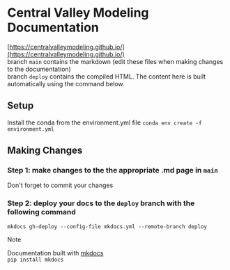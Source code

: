# Central Valley Modeling Documentation

[https://centralvalleymodeling.github.io/](https://centralvalleymodeling.github.io/)  
branch `main` contains the markdown (edit these files when making changes to the documentation)  
branch `deploy` contains the compiled HTML. The content here is built automatically using the command below.  

## Setup
Install the conda from the environment.yml file
`conda env create -f environment.yml`  

## Making Changes
### Step 1: make changes to the the appropriate .md page in `main`  
Don't forget to commit your changes

### Step 2: deploy your docs to the `deploy` branch with the following command
`mkdocs gh-deploy --config-file mkdocs.yml --remote-branch deploy`


> [!NOTE]  
Documentation built with [mkdocs](https://www.mkdocs.org/)  
`pip install mkdocs`
